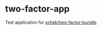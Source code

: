 # two-factor-app

Test application for [scheb/two-factor-bundle](https://github.com/scheb/two-factor-bundle).
